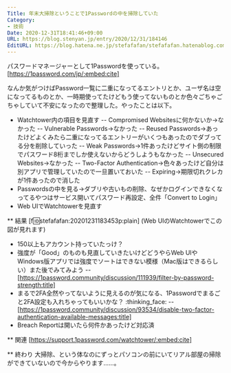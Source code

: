 ```yaml
---
Title: 年末大掃除ということで1Passwordの中を掃除していた
Category:
- 技術
Date: 2020-12-31T18:41:46+09:00
URL: https://blog.stenyan.jp/entry/2020/12/31/184146
EditURL: https://blog.hatena.ne.jp/stefafafan/stefafafan.hatenablog.com/atom/entry/26006613672419355
---
```


パスワードマネージャーとして1Passwordを使っている。
[https://1password.com/jp/:embed:cite]

なんか気がつけばPassword一覧に二重になってるエントリとか、ユーザ名は空になってるものとか、一時期使ってたけどもう使ってないものとか色々ごちゃごちゃしていて不安になったので整理した。やったことは以下。

- Watchtower内の項目を見直す
-- Compromised Websitesに何かないか→なかった
-- Vulnerable Passwords→なかった
-- Reused Passwords→あったけどよくみたら二重になってるエントリーがいくつもあったのでダブってる分を削除していった
-- Weak Passwords→1件あったけどサイト側の制限でパスワード8桁までしか使えないからどうしようもなかった
-- Unsecured Websites→なかった
-- Two-Factor Authentication→色々あったけど自分は別アプリで管理していたので一旦置いておいた
-- Expiring→期限切れクレカが1件あったので消した
- Passwordsの中を見る→ダブリや古いもの削除、なぜかログインできなくなってるやつはサービス開いてパスワード再設定、全件「Convert to Login」
- Web UIでWatchtowerを見直す

** 結果
[f:id:stefafafan:20201231183453p:plain]
(Web UIのWatchtowerでこの図が見れます)
- 150以上もアカウント持っていたっけ？
- 強度が「Good」のものも見直していきたいけどどうやらWeb UIやWindows版アプリでは強度でソートはできない模様（Mac版はできるらしい）また後でみてみよう
-- [https://1password.community/discussion/111939/filter-by-password-strength:title]
- まるで2FA全然やってないように見えるのが気になる、1Passwordでまるごと2FA設定も入れちゃってもいいかな？ :thinking_face:
-- [https://1password.community/discussion/93534/disable-two-factor-authentication-available-messages:title]
- Breach Reportは開いたら何件かあったけど対応済

** 関連
[https://support.1password.com/watchtower/:embed:cite]

** 終わり
大掃除、という体なのにずっとパソコンの前にいてリアル部屋の掃除ができていないので今からやります……。
